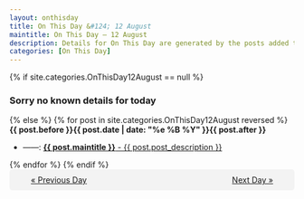 ```yaml
---
layout: onthisday
title: On This Day &#124; 12 August
maintitle: On This Day — 12 August
description: Details for On This Day are generated by the posts added to the website so the content is subject to changes/updates over time.
categories: [On This Day]
---
```


{% if site.categories.OnThisDay12August == null %}
<h3>Sorry no known details for today</h3>
{% else %}
{% for post in site.categories.OnThisDay12August reversed %}
<strong>{{ post.before }}{{ post.date | date: "%e %B %Y" }}{{ post.after }}</strong>
<ul>
<li> ——: <a class="{{ post.class }}" href="{{ post.url }}"><strong>{{ post.maintitle }}</strong> - {{ post.post_description }}</a></li>
</ul>
{% endfor %}
{% endif %}
<br />
<div style="background-color: #f3f3f3; padding: 10px; border-radius: 5px; text-align: center; display: flex; justify-content: space-evenly;">
<a href="/onthisday/08/08-11">« Previous Day</a>
<span style="visibility:hidden;">[ Visit Leap Year February 29 ]</span>
<a href="/onthisday/08/08-13">Next Day »</a>
</div>
